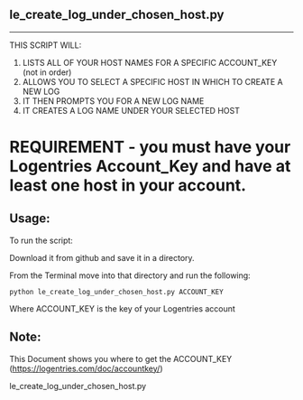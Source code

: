 le_create_log_under_chosen_host.py
-------------------
-------------------

 THIS SCRIPT WILL:
 1. LISTS ALL OF YOUR HOST NAMES FOR A SPECIFIC ACCOUNT_KEY (not in order)
 2. ALLOWS YOU TO SELECT A SPECIFIC HOST IN WHICH TO CREATE A NEW LOG 
 3. IT THEN PROMPTS YOU FOR A NEW LOG NAME
 4. IT CREATES A LOG NAME UNDER YOUR SELECTED HOST


# REQUIREMENT - you must have your Logentries Account_Key and have at least one host in your account.


Usage:
-----

To run the script:

Download it from github and save it in a directory. 

From the Terminal move into that directory and run the following: 

	python le_create_log_under_chosen_host.py ACCOUNT_KEY

Where ACCOUNT_KEY is the key of your Logentries account

Note:
-----
This Document shows you where to get the ACCOUNT_KEY (https://logentries.com/doc/accountkey/)



le_create_log_under_chosen_host.py
